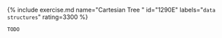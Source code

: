 {% include exercise.md name="Cartesian Tree " id="1290E" labels="`data structures`" rating=3300 %}

```
TODO
```
